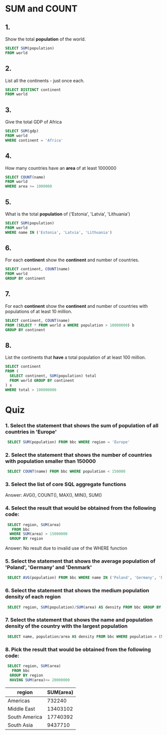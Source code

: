 # SUM and COUNT

## 1.
Show the total **population** of the world.
```SQL
SELECT SUM(population)
FROM world
```

## 2.
List all the continents - just once each.
```SQL
SELECT DISTINCT continent
FROM world
```

## 3.
Give the total GDP of Africa
```SQL
SELECT SUM(gdp)
FROM world
WHERE continent = 'Africa'
```

## 4.
How many countries have an **area** of at least 1000000
```SQL
SELECT COUNT(name)
FROM world
WHERE area >= 1000000
```

## 5.
What is the total **population** of ('Estonia', 'Latvia', 'Lithuania')
```SQL
SELECT SUM(population)
FROM world
WHERE name IN ('Estonia', 'Latvia', 'Lithuania')
```

## 6.
For each **continent** show the **continent** and number of countries.
```SQL
SELECT continent, COUNT(name)
FROM world
GROUP BY continent
```

## 7.
For each **continent** show the **continent** and number of countries with populations of at least 10 million.
```SQL
SELECT continent, COUNT(name)
FROM (SELECT * FROM world a WHERE population > 10000000) b
GROUP BY continent
```

## 8.
List the continents that **have** a total population of at least 100 million.
```SQL
SELECT continent
FROM (
  SELECT continent, SUM(population) total
  FROM world GROUP BY continent
) x
WHERE total > 100000000
```

# Quiz

### 1. Select the statement that shows the sum of population of all countries in 'Europe'

```SQL
 SELECT SUM(population) FROM bbc WHERE region = 'Europe'
```

### 2. Select the statement that shows the number of countries with population smaller than 150000

```SQL
 SELECT COUNT(name) FROM bbc WHERE population < 150000
```

### 3. Select the list of core SQL aggregate functions

Answer: AVG(), COUNT(), MAX(), MIN(), SUM()

### 4. Select the result that would be obtained from the following code:
```SQL
 SELECT region, SUM(area)
   FROM bbc 
  WHERE SUM(area) > 15000000 
  GROUP BY region
```

Answer: No result due to invalid use of the WHERE function

### 5. Select the statement that shows the average population of 'Poland', 'Germany' and 'Denmark'

```SQL
 SELECT AVG(population) FROM bbc WHERE name IN ('Poland', 'Germany', 'Denmark')
```

### 6. Select the statement that shows the medium population density of each region

```SQL
 SELECT region, SUM(population)/SUM(area) AS density FROM bbc GROUP BY region
```

### 7. Select the statement that shows the name and population density of the country with the largest population

```SQL
 SELECT name, population/area AS density FROM bbc WHERE population = (SELECT MAX(population) FROM bbc)
```

### 8. Pick the result that would be obtained from the following code:
```SQL
 SELECT region, SUM(area) 
   FROM bbc 
  GROUP BY region 
  HAVING SUM(area)<= 20000000
```

| region | SUM(area) |
| ------ | --------- |
| Americas | 732240 |
| Middle East | 13403102 |
| South America | 17740392 |
| South Asia | 9437710 |